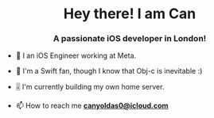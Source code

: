 <h1 align="center">Hey there! I am Can</h1>
<h3 align="center">A passionate iOS developer in London!</h3>

- 🔭  I an iOS Engineer working at Meta.
  
- 📱  I'm a Swift fan, though I know that Obj-c is inevitable :) 

- 🎚️  I'm currently building my own home server.

- 📫 How to reach me **canyoldas0@icloud.com**
